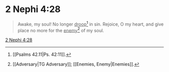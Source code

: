 # 2 Nephi 4:28

> Awake, my soul! No longer <u>droop</u>[^a] in sin. Rejoice, O my heart, and give place no more for the <u>enemy</u>[^b] of my soul.

[2 Nephi 4:28](https://www.churchofjesuschrist.org/study/scriptures/bofm/2-ne/4?lang=eng&id=p28#p28)


[^a]: [[Psalms 42.11|Ps. 42:11]].  
[^b]: [[Adversary|TG Adversary]]; [[Enemies, Enemy|Enemies]].  
